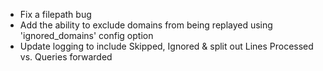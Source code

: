 - Fix a filepath bug
- Add the ability to exclude domains from being replayed using 'ignored_domains' config option
- Update logging to include Skipped, Ignored & split out Lines Processed vs. Queries forwarded